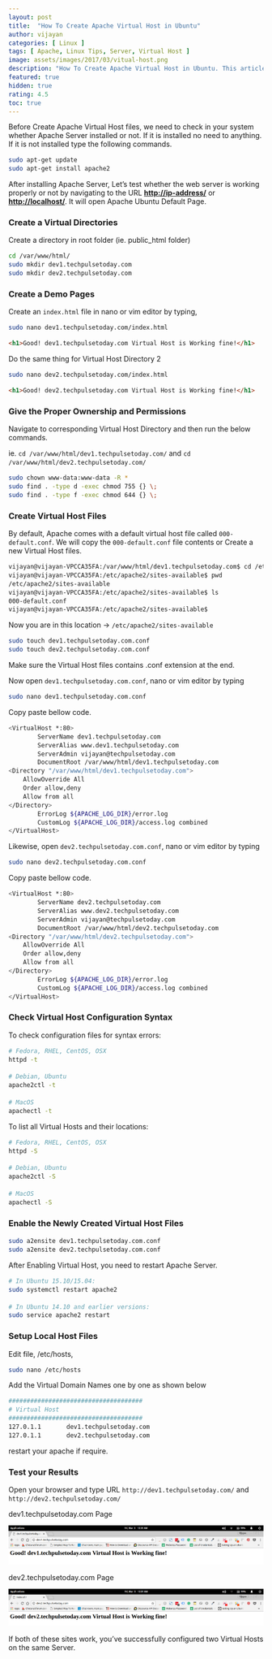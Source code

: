 ```yaml
---
layout: post
title:  "How To Create Apache Virtual Host in Ubuntu"
author: vijayan
categories: [ Linux ]
tags: [ Apache, Linux Tips, Server, Virtual Host ]
image: assets/images/2017/03/vitual-host.png
description: "How To Create Apache Virtual Host in Ubuntu. This article will help you to create Virtual hosts in Apache2 server on Ubuntu systems."
featured: true
hidden: true
rating: 4.5
toc: true
---
```

Before Create Apache Virtual Host files, we need to check in your system whether Apache Server installed or not. If it is installed no need to anything. If it is not installed type the following commands.

```bash
sudo apt-get update
sudo apt-get install apache2
```

After installing Apache Server, Let’s test whether the web server is working properly or not by navigating to the URL **<http://ip-address/>** or **<http://localhost/>**. It will open Apache Ubuntu Default Page.

### Create  a Virtual Directories

Create a directory in root folder (ie. public_html folder)

```bash
cd /var/www/html/
sudo mkdir dev1.techpulsetoday.com
sudo mkdir dev2.techpulsetoday.com
```

### Create a Demo Pages

Create an `index.html` file in nano or vim editor by typing,

```bash
sudo nano dev1.techpulsetoday.com/index.html
```

```html
<h1>Good! dev1.techpulsetoday.com Virtual Host is Working fine!</h1>
```

Do the same thing for Virtual Host Directory 2

```bash
sudo nano dev2.techpulsetoday.com/index.html
```

```html
<h1>Good! dev2.techpulsetoday.com Virtual Host is Working fine!</h1>
```

### Give the Proper Ownership and Permissions

Navigate to corresponding Virtual Host Directory and then run the below commands.

ie. `cd /var/www/html/dev1.techpulsetoday.com/` and `cd /var/www/html/dev2.techpulsetoday.com/`

```bash
sudo chown www-data:www-data -R *
sudo find . -type d -exec chmod 755 {} \;
sudo find . -type f -exec chmod 644 {} \;
```

### Create Virtual Host Files

By default, Apache comes with a default virtual host file called `000-default.conf`. We will copy the `000-default.conf` file contents or Create a new Virtual Host files.

```bash
vijayan@vijayan-VPCCA35FA:/var/www/html/dev1.techpulsetoday.com$ cd /etc/apache2/sites-available/
vijayan@vijayan-VPCCA35FA:/etc/apache2/sites-available$ pwd
/etc/apache2/sites-available
vijayan@vijayan-VPCCA35FA:/etc/apache2/sites-available$ ls
000-default.conf
vijayan@vijayan-VPCCA35FA:/etc/apache2/sites-available$
```

Now you are in this location -> `/etc/apache2/sites-available`

```bash
sudo touch dev1.techpulsetoday.com.conf
sudo touch dev2.techpulsetoday.com.conf
```

Make sure the Virtual Host files contains .conf extension at the end.

Now open `dev1.techpulsetoday.com.conf`, nano or vim editor by typing

```bash
sudo nano dev1.techpulsetoday.com.conf
```

Copy paste bellow code.

```bash
<VirtualHost *:80>
        ServerName dev1.techpulsetoday.com
        ServerAlias www.dev1.techpulsetoday.com
        ServerAdmin vijayan@techpulsetoday.com
        DocumentRoot /var/www/html/dev1.techpulsetoday.com
<Directory "/var/www/html/dev1.techpulsetoday.com">
    AllowOverride All
    Order allow,deny
    Allow from all
</Directory>
        ErrorLog ${APACHE_LOG_DIR}/error.log
        CustomLog ${APACHE_LOG_DIR}/access.log combined
</VirtualHost>
```

Likewise, open `dev2.techpulsetoday.com.conf`, nano or vim editor by typing

```bash
sudo nano dev2.techpulsetoday.com.conf
```

Copy paste bellow code.

```bash
<VirtualHost *:80>
        ServerName dev2.techpulsetoday.com
        ServerAlias www.dev2.techpulsetoday.com
        ServerAdmin vijayan@techpulsetoday.com
        DocumentRoot /var/www/html/dev2.techpulsetoday.com
<Directory "/var/www/html/dev2.techpulsetoday.com">
    AllowOverride All
    Order allow,deny
    Allow from all
</Directory>
        ErrorLog ${APACHE_LOG_DIR}/error.log
        CustomLog ${APACHE_LOG_DIR}/access.log combined
</VirtualHost>
```

### Check Virtual Host Configuration Syntax

To check configuration files for syntax errors:

```bash
# Fedora, RHEL, CentOS, OSX
httpd -t

# Debian, Ubuntu
apache2ctl -t

# MacOS
apachectl -t
```

To list all Virtual Hosts and their locations:

```bash
# Fedora, RHEL, CentOS, OSX
httpd -S

# Debian, Ubuntu
apache2ctl -S

# MacOS
apachectl -S
```

### Enable the Newly Created Virtual Host Files

```bash
sudo a2ensite dev1.techpulsetoday.com.conf
sudo a2ensite dev2.techpulsetoday.com.conf
```

After Enabling Virtual Host, you need to restart Apache Server.

```bash
# In Ubuntu 15.10/15.04:
sudo systemctl restart apache2

# In Ubuntu 14.10 and earlier versions:
sudo service apache2 restart
```

### Setup Local Host Files

Edit file, /etc/hosts,

```bash
sudo nano /etc/hosts
```

Add the Virtual Domain Names one by one as shown below

```bash
#####################################
# Virtual Host
#####################################
127.0.1.1       dev1.techpulsetoday.com
127.0.1.1       dev2.techpulsetoday.com
```

restart your apache if require.

### Test your Results

Open your browser and type URL `http://dev1.techpulsetoday.com/` and `http://dev2.techpulsetoday.com/`

dev1.techpulsetoday.com Page

![dev1.techpulsetoday.com](/assets/images/2017/03/dev1.techpulsetoday.com_.png "dev1.techpulsetoday.com")

dev2.techpulsetoday.com Page

![dev2.techpulsetoday.com](/assets/images/2017/03/dev2.techpulsetoday.com_.png "dev2.techpulsetoday.com")

If both of these sites work, you’ve successfully configured two Virtual Hosts on the same Server.
